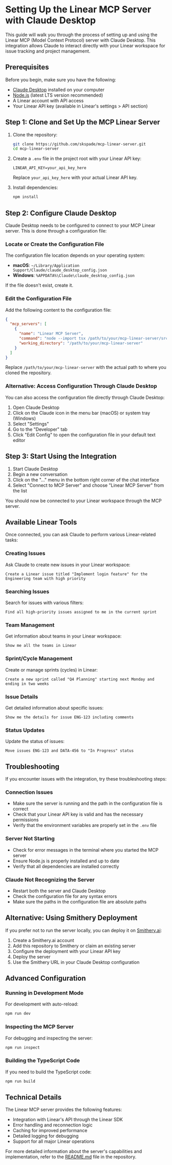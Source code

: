 # Setting Up the Linear MCP Server with Claude Desktop

This guide will walk you through the process of setting up and using the Linear MCP (Model Context Protocol) server with Claude Desktop. This integration allows Claude to interact directly with your Linear workspace for issue tracking and project management.

## Prerequisites

Before you begin, make sure you have the following:

- [Claude Desktop](https://claude.ai/desktop) installed on your computer
- [Node.js](https://nodejs.org/) (latest LTS version recommended)
- A Linear account with API access
- Your Linear API key (available in Linear's settings > API section)

## Step 1: Clone and Set Up the MCP Linear Server

1. Clone the repository:
   ```bash
   git clone https://github.com/skspade/mcp-linear-server.git
   cd mcp-linear-server
   ```

2. Create a `.env` file in the project root with your Linear API key:
   ```
   LINEAR_API_KEY=your_api_key_here
   ```
   Replace `your_api_key_here` with your actual Linear API key.

3. Install dependencies:
   ```bash
   npm install
   ```

## Step 2: Configure Claude Desktop

Claude Desktop needs to be configured to connect to your MCP Linear server. This is done through a configuration file:

### Locate or Create the Configuration File

The configuration file location depends on your operating system:

- **macOS**: `~/Library/Application Support/Claude/claude_desktop_config.json`
- **Windows**: `%APPDATA%\Claude\claude_desktop_config.json`

If the file doesn't exist, create it.

### Edit the Configuration File

Add the following content to the configuration file:

```json
{
  "mcp_servers": [
    {
      "name": "Linear MCP Server",
      "command": "node --import tsx /path/to/your/mcp-linear-server/src/server.ts",
      "working_directory": "/path/to/your/mcp-linear-server"
    }
  ]
}
```

Replace `/path/to/your/mcp-linear-server` with the actual path to where you cloned the repository.

### Alternative: Access Configuration Through Claude Desktop

You can also access the configuration file directly through Claude Desktop:

1. Open Claude Desktop
2. Click on the Claude icon in the menu bar (macOS) or system tray (Windows)
3. Select "Settings"
4. Go to the "Developer" tab
5. Click "Edit Config" to open the configuration file in your default text editor

## Step 3: Start Using the Integration

1. Start Claude Desktop
2. Begin a new conversation
3. Click on the "..." menu in the bottom right corner of the chat interface
4. Select "Connect to MCP Server" and choose "Linear MCP Server" from the list

You should now be connected to your Linear workspace through the MCP server.

## Available Linear Tools

Once connected, you can ask Claude to perform various Linear-related tasks:

### Creating Issues

Ask Claude to create new issues in your Linear workspace:

```
Create a Linear issue titled "Implement login feature" for the Engineering team with high priority
```

### Searching Issues

Search for issues with various filters:

```
Find all high-priority issues assigned to me in the current sprint
```

### Team Management

Get information about teams in your Linear workspace:

```
Show me all the teams in Linear
```

### Sprint/Cycle Management

Create or manage sprints (cycles) in Linear:

```
Create a new sprint called "Q4 Planning" starting next Monday and ending in two weeks
```

### Issue Details

Get detailed information about specific issues:

```
Show me the details for issue ENG-123 including comments
```

### Status Updates

Update the status of issues:

```
Move issues ENG-123 and DATA-456 to "In Progress" status
```

## Troubleshooting

If you encounter issues with the integration, try these troubleshooting steps:

### Connection Issues

- Make sure the server is running and the path in the configuration file is correct
- Check that your Linear API key is valid and has the necessary permissions
- Verify that the environment variables are properly set in the `.env` file

### Server Not Starting

- Check for error messages in the terminal where you started the MCP server
- Ensure Node.js is properly installed and up to date
- Verify that all dependencies are installed correctly

### Claude Not Recognizing the Server

- Restart both the server and Claude Desktop
- Check the configuration file for any syntax errors
- Make sure the paths in the configuration file are absolute paths

## Alternative: Using Smithery Deployment

If you prefer not to run the server locally, you can deploy it on [Smithery.ai](https://smithery.ai):

1. Create a Smithery.ai account
2. Add this repository to Smithery or claim an existing server
3. Configure the deployment with your Linear API key
4. Deploy the server
5. Use the Smithery URL in your Claude Desktop configuration

## Advanced Configuration

### Running in Development Mode

For development with auto-reload:

```bash
npm run dev
```

### Inspecting the MCP Server

For debugging and inspecting the server:

```bash
npm run inspect
```

### Building the TypeScript Code

If you need to build the TypeScript code:

```bash
npm run build
```

## Technical Details

The Linear MCP server provides the following features:

- Integration with Linear's API through the Linear SDK
- Error handling and reconnection logic
- Caching for improved performance
- Detailed logging for debugging
- Support for all major Linear operations

For more detailed information about the server's capabilities and implementation, refer to the [README.md](README.md) file in the repository.
